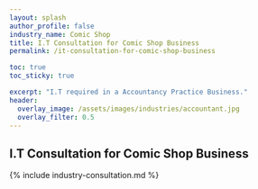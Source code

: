 ```yaml
---
layout: splash 
author_profile: false 
industry_name: Comic Shop
title: I.T Consultation for Comic Shop Business
permalink: /it-consultation-for-comic-shop-business

toc: true
toc_sticky: true

excerpt: "I.T required in a Accountancy Practice Business."
header:
  overlay_image: /assets/images/industries/accountant.jpg
  overlay_filter: 0.5 
---
```


## I.T Consultation for Comic Shop Business

{% include industry-consultation.md %}
